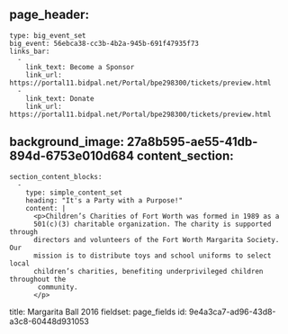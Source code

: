 page_header:
  - 
    type: big_event_set
    big_event: 56ebca38-cc3b-4b2a-945b-691f47935f73
    links_bar:
      - 
        link_text: Become a Sponsor
        link_url: https://portal11.bidpal.net/Portal/bpe298300/tickets/preview.html
      - 
        link_text: Donate
        link_url: https://portal11.bidpal.net/Portal/bpe298300/tickets/preview.html
background_image: 27a8b595-ae55-41db-894d-6753e010d684
content_section:
  - 
    section_content_blocks:
      - 
        type: simple_content_set
        heading: "It's a Party with a Purpose!"
        content: |
          <p>Children’s Charities of Fort Worth was formed in 1989 as a
          501(c)(3) charitable organization. The charity is supported through
          directors and volunteers of the Fort Worth Margarita Society. Our
          mission is to distribute toys and school uniforms to select local
          children’s charities, benefiting underprivileged children throughout the
           community.
          </p>
title: Margarita Ball 2016
fieldset: page_fields
id: 9e4a3ca7-ad96-43d8-a3c8-60448d931053
